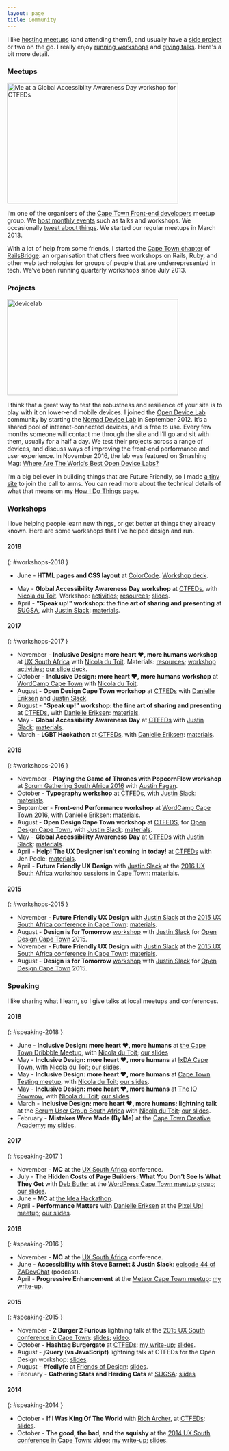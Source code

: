 ```yaml
---
layout: page
title: Community
---
```


I like [hosting meetups](#meetups) (and attending them!), and usually have a [side project](#projects) or two on the go. I really enjoy [running workshops](#workshops) and [giving talks](#speaking). Here's a bit more detail.

### Meetups

<a href="https://naga.co.za/wp-content/uploads/2016/09/ctfeds.jpg"><img src="https://naga.co.za/wp-content/uploads/2016/09/ctfeds-400x282.jpg" alt="Me at a Global Accessiblity Awareness Day workshop for CTFEDs" width="400" height="282" class="pull-right pop-right half" srcset="https://naga.co.za/wp-content/uploads/2016/09/ctfeds-400x282.jpg 400w, https://naga.co.za/wp-content/uploads/2016/09/ctfeds-768x541.jpg 768w, https://naga.co.za/wp-content/uploads/2016/09/ctfeds.jpg 1024w" sizes="(max-width: 400px) 100vw, 400px" /></a>

I&#8217;m one of the organisers of the [Cape Town Front-end developers](http://ctfeds.org/) meetup group. We [host monthly events](http://www.meetup.com/ctfeds/) such as talks and workshops. We occasionally [tweet about things](https://twitter.com/ctfeds/). We started our regular meetups in March 2013.

With a lot of help from some friends, I started the [Cape Town chapter](https://railsbridgecapetown.org/) of [RailsBridge](http://railsbridge.org/): an organisation that offers free workshops on Rails, Ruby, and other web technologies for groups of people that are underrepresented in tech. We&#8217;ve been running quarterly workshops since July 2013.

### Projects

<a href="https://naga.co.za/wp-content/uploads/2016/09/devicelab.jpg"><img src="https://naga.co.za/wp-content/uploads/2016/09/devicelab-400x225.jpg" alt="devicelab" width="400" height="225" class="pull-right pop-right half" srcset="https://naga.co.za/wp-content/uploads/2016/09/devicelab-400x225.jpg 400w, https://naga.co.za/wp-content/uploads/2016/09/devicelab-768x432.jpg 768w, https://naga.co.za/wp-content/uploads/2016/09/devicelab-1024x576.jpg 1024w, https://naga.co.za/wp-content/uploads/2016/09/devicelab.jpg 1200w" sizes="(max-width: 400px) 100vw, 400px" /></a>

I think that a great way to test the robustness and resilience of your site is to play with it on lower-end mobile devices. I joined the [Open Device Lab](http://opendevicelab.com/) community by starting the [Nomad Device Lab](http://devicelab.co.za/) in September 2012. It&#8217;s a shared pool of internet-connected devices, and is free to use. Every few months someone will contact me through the site and I&#8217;ll go and sit with them, usually for a half a day. We test their projects across a range of devices, and discuss ways of improving the front-end performance and user experience. In November 2016, the lab was featured on Smashing Mag: [Where Are The World’s Best Open Device Labs?](https://www.smashingmagazine.com/2016/11/worlds-best-open-device-labs/)

I&#8217;m a big believer in building things that are Future Friendly, so I made [a tiny site](http://futurefriendly.co.za/) to join the call to arms. You can read more about the technical details of what that means on my [How I Do Things](http://naga.co.za/how-i-do-things/) page.

### Workshops

I love helping people learn new things, or get better at things they already known. Here are some workshops that I&#8217;ve helped design and run.

#### 2018
{: #workshops-2018 }

- June - **HTML pages and CSS layout** at [ColorCode](http://colorcode.org.za/). [Workshop deck](https://speakerdeck.com/stevebarnett/html-pages-and-css-lay-out).
* May - **Global Accessibility Awareness Day workshop** at [CTFEDs](https://www.meetup.com/ctfeds/events/245587180/), with [Nicola du Toit](http://nicoladutoit.com/). Workshop: [activities](//bit.ly/emplab401); [resources](//bit.ly/emplab400); [slides](https://speakerdeck.com/stevebarnett/global-accessibility-awareness-day-workshop-deck).
* April - **"Speak up!" workshop: the fine art of sharing and presenting** at [SUGSA](https://www.meetup.com/Cape-Town-Scrum-User-Group-SUGSA/events/248915693/), with [Justin Slack](http://ctfeds.org/organisers/#justin-slack): [materials](https://ctfeds.github.io/Speaker-Workshop-2018/).

#### 2017
{: #workshops-2017 }

* November - **Inclusive Design: more heart ❤, more humans workshop** at [UX South Africa](http://uxsouthafrica.com/cpt2017/schedule/heart-%E2%9D%A4-humans-inclusive-design/) with [Nicola du Toit](http://nicoladutoit.com/). Materials: [resources](//bit.ly/emplab200); [workshop activities](//bit.ly/emplab201); [our slide deck](//bit.ly/emplab202).
* October - **Inclusive Design: more heart ❤, more humans workshop** at [WordCamp Cape Town](https://2017.capetown.wordcamp.org/session/inclusive-design-more-heart-%E2%9D%A4-more-humans-2/) with [Nicola du Toit](http://nicoladutoit.com/).
* August - **Open Design Cape Town workshop** at [CTFEDs](https://www.meetup.com/ctfeds/events/236867974/) with [Danielle Eriksen](http://ctfeds.org/organisers/#danielle-eriksen) and [Justin Slack](https://justinslack.com/).
* August - **"Speak up!" workshop: the fine art of sharing and presenting** at [CTFEDs](https://www.meetup.com/ctfeds/events/240987563/), with [Danielle Eriksen](http://ctfeds.org/organisers/#danielle-eriksen): [materials](https://ctfeds.github.io/Speaker-Workshop-2017/).
* May - **Global Accessibility Awareness Day** at [CTFEDs](https://www.meetup.com/ctfeds/events/239478519/) with [Justin Slack](https://justinslack.com/): [materials](http://ctfeds.github.io/Global-Accessibility-Awareness-Day-2017).
* March - **LGBT Hackathon** at [CTFEDs](https://www.meetup.com/ctfeds/events/237868915/), with [Danielle Eriksen](http://ctfeds.org/organisers/#danielle-eriksen): [materials](https://ctfeds.github.io/LGBT-hackathon/).

#### 2016
{: #workshops-2016 }

* November - **Playing the Game of Thrones with PopcornFlow workshop** at [Scrum Gathering South Africa 2016](http://sugsa.org.za/event/scrum-gathering-south-africa-2016/) with [Austin Fagan](https://twitter.com/austin_fagan).
* October - **Typography workshop** at [CTFEDs](https://www.meetup.com/ctfeds/events/233707890/), with [Justin Slack](https://justinslack.com/): [materials](https://ctfeds.github.io/typography-workshop-2016/).
* September - **Front-end Performance workshop** at [WordCamp Cape Town 2016](https://2016.capetown.wordcamp.org/session/front-end-performance/), with Danielle Eriksen: [materials](https://github.com/SteveBarnett/WordCamp-2016).
* August - **Open Design Cape Town workshop** at [CTFEDS](http://www.meetup.com/ctfeds/events/230409560/), for [Open Design Cape Town](http://opendesignct.com/), with [Justin Slack](https://justinslack.com/): [materials](https://ctfeds.github.io/Open-Design-Cape-Town-2016/).
* May - **Global Accessibility Awareness Day** at [CTFEDs](http://www.meetup.com/ctfeds/events/221386799/) with [Justin Slack](https://justinslack.com/): [materials](http://ctfeds.github.io/Global-Accessibility-Awareness-Day-2016/).
* April - **Help! The UX Designer isn’t coming in today!** at [CTFEDs](http://www.meetup.com/ctfeds/events/228803699/) with Jen Poole: [materials](http://ctfeds.github.io/Help-The-UX-Designer-isnt-coming-in-today-Workshop/).
* April - **Future Friendly UX Design** with [Justin Slack](https://justinslack.com/) at the [2016 UX South Africa workshop sessions in Cape Town](http://www.uxsouthafrica.com/conference/cape-town-2014): [materials](http://ctfeds.github.io/FutureFriendlyUXWorkshopApril2016/).

#### 2015
{: #workshops-2015 }

* November - **Future Friendly UX Design** with [Justin Slack](https://justinslack.com/) at the [2015 UX South Africa conference in Cape Town](http://www.uxsouthafrica.com/conference/cape-town-2015): [materials](http://ctfeds.github.io/UXSouthAfrica2015Workshop/).
* August - **Design is for Tomorrow** [workshop](http://www.meetup.com/ctfeds/events/223987693/) with [Justin Slack](https://justinslack.com/) for [Open Design Cape Town](http://opendesignct.com/) 2015.
* November - **Future Friendly UX Design** with [Justin Slack](https://justinslack.com/) at the [2015 UX South Africa conference in Cape Town](http://www.uxsouthafrica.com/conference/cape-town-2015): [materials](http://ctfeds.github.io/UXSouthAfrica2015Workshop/).
* August - **Design is for Tomorrow** [workshop](http://www.meetup.com/ctfeds/events/223987693/) with [Justin Slack](https://justinslack.com/) for [Open Design Cape Town](http://opendesignct.com/) 2015.

### Speaking

I like sharing what I learn, so I give talks at local meetups and conferences.

#### 2018
{: #speaking-2018 }

* June - **Inclusive Design: more heart ❤, more humans** at [the Cape Town Dribbble Meetup](https://www.meetup.com/Cape-Town-Dribbble-Community/events/250981919/), with [Nicola du Toit](http://nicoladutoit.com/); [our slides](https://speakerdeck.com/stevebarnett/inclusive-design-more-heart-more-humans-3?slide=1)
* May - **Inclusive Design: more heart ❤, more humans** at [IxDA Cape Town](https://www.meetup.com/IxDA-Cape-Town/events/249698603/), with [Nicola du Toit](http://nicoladutoit.com/); [our slides](https://speakerdeck.com/stevebarnett/inclusive-design-more-heart-more-humans-slightly-more-design-y-edition).
* May - **Inclusive Design: more heart ❤, more humans** at [Cape Town Testing meetup](https://www.meetup.com/cape-town-testing-meetup/events/247813816/), with [Nicola du Toit](http://nicoladutoit.com/); [our slides](https://speakerdeck.com/stevebarnett/inclusive-design-more-heart-more-humans-1).
* May - **Inclusive Design: more heart ❤, more humans** at [The IO Powwow](https://www.meetup.com/IO-Powwow/events/249633653/), with [Nicola du Toit](http://nicoladutoit.com/); [our slides](https://speakerdeck.com/stevebarnett/inclusive-design-more-heart-more-humans-1).
* March - **Inclusive Design: more heart ❤, more humans: lightning talk** at the [Scrum User Group South Africa](https://www.meetup.com/Cape-Town-Scrum-User-Group-SUGSA/events/248695980/) with [Nicola du Toit](http://nicoladutoit.com/); [our slides](https://speakerdeck.com/stevebarnett/inclusive-design-more-heart-more-humans-lightning-talk).
* February - **Mistakes Were Made (By Me)** at the [Cape Town Creative Academy](http://ctca.co.za/); [my slides](https://speakerdeck.com/stevebarnett/mistakes-were-made-by-me).

#### 2017
{: #speaking-2017 }

* November - **MC** at the [UX South Africa](http://uxsouthafrica.com/) conference.
* July - **The Hidden Costs of Page Builders: What You Don’t See Is What They Get** with [Deb Butler](http://startumproject.co.za/) at the [WordPress Cape Town meetup group](https://www.meetup.com/WordPress-Cape-Town/events/241266840/); [our slides](https://docs.google.com/presentation/d/1uBuoFgW01eSwrtXwvU76A7FU1daf20X40IkN0MYgnBU/edit?usp=sharing).
* June - **MC** at [the Idea Hackathon](https://www.theideahackathon.co.za/).
* April - **Performance Matters** with [Danielle Eriksen](https://www.linkedin.com/in/danielle-eriksen-771522116/) at the [Pixel Up! meetup](https://www.meetup.com/pixelup/events/238796146/); [our slides](https://speakerdeck.com/stevebarnett/performance-matters).

#### 2016
{: #speaking-2016 }

* November - **MC** at the [UX South Africa](http://uxsouthafrica.com/) conference.
* June - **Accessibility with Steve Barnett &#038; Justin Slack**: [episode 44 of ZADevChat](https://soundcloud.com/zadevchat/episode-44-accessibility-with-steve-barnett-justin-slack) (podcast).
* April - **Progressive Enhancement** at the [Meteor Cape Town meetup](http://www.meetup.com/Meteor-Cape-Town/events/229419968/): [my write-up](https://naga.co.za/2016/04/29/progressive-enhancement/).

#### 2015
{: #speaking-2015 }

* November - **2 Burger 2 Furious** lightning talk at the [2015 UX South conference in Cape Town](http://www.uxsouthafrica.com/conference/cape-town-2014): [slides](https://speakerdeck.com/stevebarnett/2-burger-2-furious); [video](https://www.youtube.com/watch?v=xiK1OkwKZ8M).
* October - **Hashtag Burgergate** at [CTFEDs](http://ctfeds.org/): [my write-up](https://naga.co.za/2015/10/07/hashtag-burgergate/); [slides](https://speakerdeck.com/stevebarnett/hashtag-burgergate).
* August - **jQuery (vs JavaScript)** lightning talk at CTFEDs for the Open Design workshop: [slides](https://speakerdeck.com/stevebarnett/jquery-vs-javascript).
* August - **#fedlyfe** at [Friends of Design](http://friendsofdesign.net/): [slides](https://speakerdeck.com/stevebarnett/number-fedlyfe).
* February - **Gathering Stats and Herding Cats** at [SUGSA](http://sugsa.org.za/): [slides](https://speakerdeck.com/stevebarnett/gathering-stats-and-herding-cats)

#### 2014
{: #speaking-2014 }

* October - **If I Was King Of The World** with [Rich Archer](http://richarcher.co.uk/), at [CTFEDs](http://ctfeds.org/): [slides](https://speakerdeck.com/stevebarnett/if-i-was-king-of-the-world).
* October - **The good, the bad, and the squishy** at the [2014 UX South conference in Cape Town](http://www.uxsouthafrica.com/conference/cape-town-2014): [video](https://www.youtube.com/watch?v=J8lG8jzYC14); [my write-up](https://naga.co.za/2014/10/13/the-good-the-bad-and-the-squishy/); [slides](https://speakerdeck.com/stevebarnett/the-good-the-bad-and-the-squishy).
